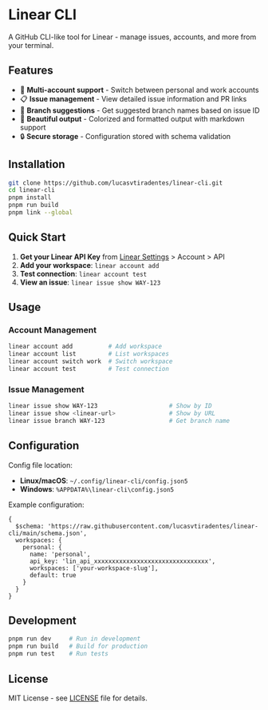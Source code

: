 # Linear CLI

A GitHub CLI-like tool for Linear - manage issues, accounts, and more from your terminal.

## Features

- 🔐 **Multi-account support** - Switch between personal and work accounts
- 📋 **Issue management** - View detailed issue information and PR links
- 🌿 **Branch suggestions** - Get suggested branch names based on issue ID
- 🎨 **Beautiful output** - Colorized and formatted output with markdown support
- 🔒 **Secure storage** - Configuration stored with schema validation

## Installation

```bash
git clone https://github.com/lucasvtiradentes/linear-cli.git
cd linear-cli
pnpm install
pnpm run build
pnpm link --global
```

## Quick Start

1. **Get your Linear API Key** from [Linear Settings](https://linear.app/settings) > Account > API
2. **Add your workspace**: `linear account add`
3. **Test connection**: `linear account test`
4. **View an issue**: `linear issue show WAY-123`

## Usage

### Account Management

```bash
linear account add          # Add workspace
linear account list         # List workspaces
linear account switch work  # Switch workspace
linear account test         # Test connection
```

### Issue Management

```bash
linear issue show WAY-123                    # Show by ID
linear issue show <linear-url>               # Show by URL
linear issue branch WAY-123                  # Get branch name
```

## Configuration

Config file location:

- **Linux/macOS**: `~/.config/linear-cli/config.json5`
- **Windows**: `%APPDATA%\linear-cli\config.json5`

Example configuration:

```json5
{
  $schema: 'https://raw.githubusercontent.com/lucasvtiradentes/linear-cli/main/schema.json',
  workspaces: {
    personal: {
      name: 'personal',
      api_key: 'lin_api_xxxxxxxxxxxxxxxxxxxxxxxxxxxxxxxx',
      workspaces: ['your-workspace-slug'],
      default: true
    }
  }
}
```

## Development

```bash
pnpm run dev     # Run in development
pnpm run build   # Build for production
pnpm run test    # Run tests
```

## License

MIT License - see [LICENSE](LICENSE) file for details.
